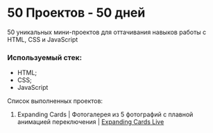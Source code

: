 # 50 Проектов - 50 дней
50 уникальных мини-проектов для оттачивания навыков работы с HTML, CSS и JavaScript

### Используемый стек:
* HTML;
* CSS;
* JavaScript

Список выполненных проектов:
1. Expanding Cards | Фотогалерея из 5 фотографий с плавной анимацией переключения | [Expanding Cards Live](https://aflamme.github.io/50-Projects-50-Days/expanding-cards/index.html)